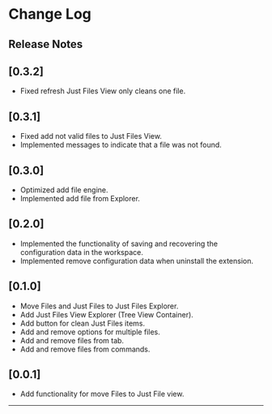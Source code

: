# Change Log

## Release Notes

## [0.3.2]

- Fixed refresh Just Files View only cleans one file.

## [0.3.1]

- Fixed add not valid files to Just Files View.
- Implemented messages to indicate that a file was not found.

## [0.3.0]

- Optimized add file engine.
- Implemented add file from Explorer.
## [0.2.0]

- Implemented the functionality of saving and recovering the configuration data in the workspace.
- Implemented remove configuration data when uninstall the extension.

## [0.1.0]

- Move Files and Just Files to Just Files Explorer.
- Add Just Files View Explorer (Tree View Container).
- Add button for clean Just Files items.
- Add and remove options for multiple files.
- Add and remove files from tab.
- Add and remove files from commands.

## [0.0.1]

- Add functionality for move Files to Just File view.

---
